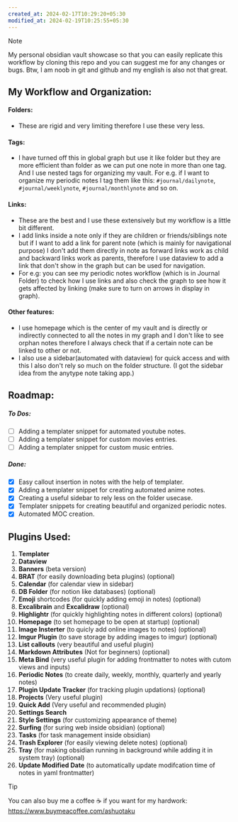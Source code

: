 ```yaml
---
created_at: 2024-02-17T10:29:20+05:30
modified_at: 2024-02-19T10:25:55+05:30
---
```

> [!NOTE]
> My personal obsidian vault showcase so that you can easily replicate this workflow by cloning this repo and you can suggest me for any changes or bugs. Btw, I am noob in git and github and my english is also not that great.

## My Workflow and Organization:
#### Folders:
- These are rigid and very limiting therefore I use these very less.

#### Tags:
- I have turned off this in global graph but use it like folder but they are more efficient than folder as we can put one note in more than one tag. And I use nested tags for organizing my vault. For e.g. if I want to organize my periodic notes I tag them like this: `#journal/dailynote`, `#journal/weeklynote`, `#journal/monthlynote` and so on.

#### Links:
- These are the best and I use these extensively but my workflow is a little bit different.
- I add links inside a note only if they are children or friends/siblings note but if I want to add a link for parent note (which is mainly for navigational purpose) I don't add them directly in note as forward links work as child and backward links work as parents, therefore I use dataview to add a link that don't show in the graph but can be used for navigation.
- For e.g: you can see my periodic notes workflow (which is in Journal Folder) to check how I use links and also check the graph to see how it gets affected by linking (make sure to turn on arrows in display in graph).

#### Other features:
- I use homepage which is the center of my vault and is directly or indirectly connected to all the notes in my graph and I don't like to see orphan notes therefore I always check that if a certain note can be linked to other or not.
- I also use a sidebar(automated with dataview) for quick access and with this I also don't rely so much on the folder structure. (I got the sidebar idea from the anytype note taking app.)

## Roadmap:

##### To Dos:
- [ ] Adding a templater snippet for automated youtube notes.
- [ ] Adding a templater snippet for custom movies entries.
- [ ] Adding a templater snippet for custom music entries.

##### Done:
- [x] Easy callout insertion in notes with the help of templater.
- [x] Adding a templater snippet for creating automated anime notes.
- [x] Creating a useful sidebar to rely less on the folder usecase.
- [x] Templater snippets for creating beautiful and organized periodic notes. 
- [x] Automated MOC creation.

## Plugins Used:
1. **Templater**
2. **Dataview**
3. **Banners** (beta version)
4. **BRAT** (for easily downloading beta plugins) (optional)
5. **Calendar** (for calendar view in sidebar)
6. **DB Folder** (for notion like databases) (optional)
7. **Emoji** shortcodes (for quickly adding emoji in notes) (optional)
8. **Excalibrain** and **Excalidraw** (optional)
9. **Highlightr** (for quickly highlighting notes in different colors) (optional)
10. **Homepage** (to set homepage to be open at startup) (optional)
11. **Image Insterter** (to quicly add online images to notes) (optional)
12. **Imgur Plugin** (to save storage by adding images to imgur) (optional)
13. **List callouts** (very beautiful and useful plugin)
14. **Markdown Attributes** (Not for beginners) (optional)
15. **Meta Bind** (very useful plugin for adding frontmatter to notes with cutom views and inputs)
16. **Periodic Notes** (to create daily, weekly, monthly, quarterly and yearly notes)
17. **Plugin Update Tracker** (for tracking plugin updations) (optional)
18. **Projects** (Very useful plugin)
19. **Quick Add** (Very useful and recommended plugin)
20. **Settings Search** 
21. **Style Settings** (for customizing appearance of theme)
22. **Surfing** (for suring web inside obsidian) (optional)
23. **Tasks** (for task management inside obsidian)
24. **Trash Explorer** (for easily viewing delete notes) (optional)
25. **Tray** (for making obsidian running in background while adding it in system tray) (optional)
26. **Update Modified Date** (to automatically update modifcation time of notes in yaml frontmatter)


> [!TIP]
> You can also buy me a coffee ☕ if you want for my hardwork: https://www.buymeacoffee.com/ashuotaku

